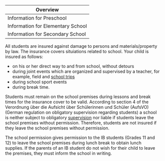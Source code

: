 | Overview |
| --- |
| Information for Preschool | yes |
| Information for Elementary School | yes |
| Information for Secondary School | yes |

All students are insured against damage to persons and materials/property by law. The insurance covers situiations related to school. Your child is insured as follows:

-   on his or her direct way to and from school, without detours
-   during joint events which are organized and supervised by a teacher, for example, field and [school trips](/ISB-Eltern-wiki/en/School_Trips "School Trips")
-   during school sport events
-   during break time.

Students must remain on the school premises during lessons and break times for the insurance cover to be valid. According to section 4 of the Verordnung über die Aufsicht über Schülerinnen und Schüler (AufsVO) (German regulation on obligatory supervision regarding students) a school is neither subject to obligatory [supervision](/ISB-Eltern-wiki/en/Supervision "Supervision") nor liable if students leave the school premises without permission. Therefore, students are not insured if they leave the school premises without permission.

The school permission gives permission to the IB students (Grades 11 and 12) to leave the school premises during lunch break to obtain lunch supplies. If the parents of an IB student do not wish for their child to leave the premises, they must inform the school in writing.